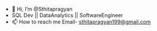 - 👋 Hi, I’m @Sthitapragyan
- SQL Dev || DataAnalytics || SoftwareEngineer
- 📫 How to reach me Email- sthitapragyan199@gmail.com

<!---
Sthita199/Sthita199 is a ✨ special ✨ repository because its `README.md` (this file) appears on your GitHub profile.
You can click the Preview link to take a look at your changes.
--->
